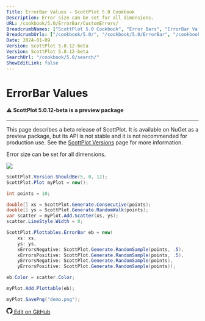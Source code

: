 ```yaml
---
Title: ErrorBar Values - ScottPlot 5.0 Cookbook
Description: Error size can be set for all dimensions.
URL: /cookbook/5.0/ErrorBar/CustomErrors/
BreadcrumbNames: ["ScottPlot 5.0 Cookbook", "Error Bars", "ErrorBar Values"]
BreadcrumbUrls: ["/cookbook/5.0/", "/cookbook/5.0/ErrorBar", "/cookbook/5.0/ErrorBar/CustomErrors"]
Date: 2024-01-09
Version: ScottPlot 5.0.12-beta
Version: ScottPlot 5.0.12-beta
SearchUrl: "/cookbook/5.0/search/"
ShowEditLink: false
---
```


# ErrorBar Values



<div class='alert alert-warning' role='alert'><h4 class='alert-heading py-0 my-0'>⚠️ ScottPlot 5.0.12-beta is a preview package</h4><hr /><p class='mb-0'><span class='fw-semibold'>This page describes a beta release of ScottPlot.</span> It is available on NuGet as a preview package, but its API is not stable and it is not recommended for production use. See the <a href='https://scottplot.net/versions/'>ScottPlot Versions</a> page for more information. </p></div>



Error size can be set for all dimensions.

[![](/cookbook/5.0/images/CustomErrors.png)](/cookbook/5.0/images/CustomErrors.png)

```cs
ScottPlot.Version.ShouldBe(5, 0, 12);
ScottPlot.Plot myPlot = new();

int points = 10;

double[] xs = ScottPlot.Generate.Consecutive(points);
double[] ys = ScottPlot.Generate.RandomWalk(points);
var scatter = myPlot.Add.Scatter(xs, ys);
scatter.LineStyle.Width = 0;

ScottPlot.Plottables.ErrorBar eb = new(
    xs: xs,
    ys: ys,
    xErrorsNegative: ScottPlot.Generate.RandomSample(points, .5),
    xErrorsPositive: ScottPlot.Generate.RandomSample(points, .5),
    yErrorsNegative: ScottPlot.Generate.RandomSample(points),
    yErrorsPositive: ScottPlot.Generate.RandomSample(points));

eb.Color = scatter.Color;

myPlot.Add.Plottable(eb);

myPlot.SavePng("demo.png");

```

<a href='https://github.com/ScottPlot/ScottPlot/blob/main/src/ScottPlot5/ScottPlot5%20Cookbook/Recipes/PlotTypes/ErrorBar.cs'><svg xmlns="http://www.w3.org/2000/svg" width="16" height="16" fill="currentColor" class="mb-1 bi bi-github" viewBox="0 0 16 16">
  <path d="M8 0C3.58 0 0 3.58 0 8c0 3.54 2.29 6.53 5.47 7.59.4.07.55-.17.55-.38 0-.19-.01-.82-.01-1.49-2.01.37-2.53-.49-2.69-.94-.09-.23-.48-.94-.82-1.13-.28-.15-.68-.52-.01-.53.63-.01 1.08.58 1.23.82.72 1.21 1.87.87 2.33.66.07-.52.28-.87.51-1.07-1.78-.2-3.64-.89-3.64-3.95 0-.87.31-1.59.82-2.15-.08-.2-.36-1.02.08-2.12 0 0 .67-.21 2.2.82.64-.18 1.32-.27 2-.27s1.36.09 2 .27c1.53-1.04 2.2-.82 2.2-.82.44 1.1.16 1.92.08 2.12.51.56.82 1.27.82 2.15 0 3.07-1.87 3.75-3.65 3.95.29.25.54.73.54 1.48 0 1.07-.01 1.93-.01 2.2 0 .21.15.46.55.38A8.01 8.01 0 0 0 16 8c0-4.42-3.58-8-8-8"/>
</svg> Edit on GitHub</a>

